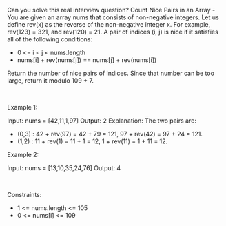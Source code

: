 Can you solve this real interview question? Count Nice Pairs in an Array - You are given an array nums that consists of non-negative integers. Let us define rev(x) as the reverse of the non-negative integer x. For example, rev(123) = 321, and rev(120) = 21. A pair of indices (i, j) is nice if it satisfies all of the following conditions:

 * 0 <= i < j < nums.length
 * nums[i] + rev(nums[j]) == nums[j] + rev(nums[i])

Return the number of nice pairs of indices. Since that number can be too large, return it modulo 109 + 7.

 

Example 1:


Input: nums = [42,11,1,97]
Output: 2
Explanation: The two pairs are:
 - (0,3) : 42 + rev(97) = 42 + 79 = 121, 97 + rev(42) = 97 + 24 = 121.
 - (1,2) : 11 + rev(1) = 11 + 1 = 12, 1 + rev(11) = 1 + 11 = 12.


Example 2:


Input: nums = [13,10,35,24,76]
Output: 4


 

Constraints:

 * 1 <= nums.length <= 105
 * 0 <= nums[i] <= 109